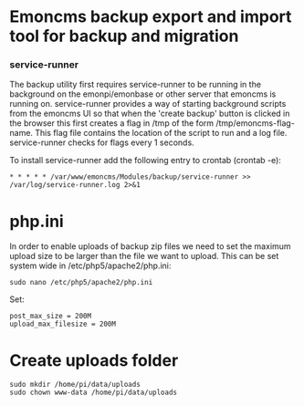 # Emoncms backup export and import tool for backup and migration

### service-runner

The backup utility first requires service-runner to be running in the background on the emonpi/emonbase or other server that emoncms is running on. service-runner provides a way of starting background scripts from the emoncms UI so that when the 'create backup' button is clicked in the browser this first creates a flag in /tmp of the form /tmp/emoncms-flag-name. This flag file contains the location of the script to run and a log file. service-runner checks for flags every 1 seconds.

To install service-runner add the following entry to crontab (crontab -e):

    * * * * * /var/www/emoncms/Modules/backup/service-runner >> /var/log/service-runner.log 2>&1
    
# php.ini

In order to enable uploads of backup zip files we need to set the maximum upload size to be larger than the file we want to upload. This can be set system wide in /etc/php5/apache2/php.ini:

    sudo nano /etc/php5/apache2/php.ini
    
Set:

    post_max_size = 200M
    upload_max_filesize = 200M

# Create uploads folder

    sudo mkdir /home/pi/data/uploads
    sudo chown www-data /home/pi/data/uploads

